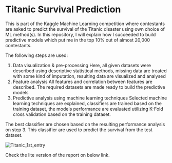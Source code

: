 # Titanic Survival Prediction

This is part of the Kaggle Machine Learning competition where contestants are asked to predict the survival of the Titanic disaster using own choice of ML method(s). In this repository, I will explain how I succeeded to build predictive models which put me in the top 10% out of almost 20,000 contestants.

The following steps are used:
1. Data visualization & pre-processing
  Here, all given datasets were described using descriptive statistical methods, missing data are treated with some kind of imputation, resulting data are visualized and analysed
2. Feature analysis
  All features and correlation between features are described. The required datasets are made ready to build the predictive models
3. Predictive analysis using machine learning techniques
  Selected machine learning techniques are explained, classifiers are trained based on the training dataset, the models performance are evaluated utilizing K-Fold cross validation based on the training dataset.
  
The best classifier are chosen based on the resulting performance analysis on step 3. This classifier are used to predict the survival from the test dataset.

![Titanic_1st_entry](https://user-images.githubusercontent.com/76395229/107624182-ca310a00-6c5a-11eb-9e63-d589c5dc681a.png)

Check the lite version of the report on below link.

